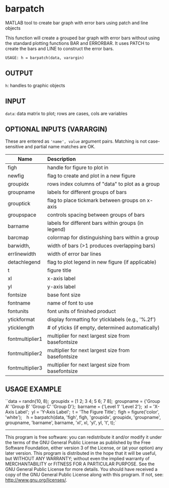 # barpatch

MATLAB tool to create bar graph with error bars using patch and line objects

This function will create a grouped bar graph with error bars without using the standard plotting functions BAR and ERRORBAR. It uses PATCH to create the bars and LINE to construct the error bars.

`USAGE: h = barpatch(data, varargin)`

## OUTPUT
`h`: handles to graphic objects  

## INPUT
`data`: data matrix to plot; rows are cases, cols are variables 

## OPTIONAL INPUTS (VARARGIN)

These are entered as `'name', value` argument pairs. Matching is not case-sensitive and partial name matches are OK.

| Name            | Description                                         |
| -----------     | :-------------------------------------------------- |
| figh            | handle for figure to plot in                        |
| newfig          | flag to create and plot in a new figure             |
| groupidx        | rows index columns of "data" to plot as a group     |
| groupname       | labels for different groups of bars                 |
| grouptick       | flag to place tickmark between groups on x-axis     |
| groupspace      | controls spacing between groups of bars             |
| barname         | labels for different bars within groups (in legend) |
| barcmap         | colormap for distinguishing bars within a group     |
| barwidth,       | width of bars (>1 produces overlapping bars)        |
| errlinewidth    | width of error bar lines                            |
| detachlegend    | flag to plot legend in new figure (if applicable)   |
| t               | figure title                                        |
| xl              | x-axis label                                        |
| yl              | y-axis label                                        |
| fontsize        | base font size                                      |
| fontname        | name of font to use                                 |
| fontunits       | font units of finished product                      |
| ytickformat     | display formatting for yticklabels (e.g., '%.2f')   |
| yticklength     | # of yticks (if empty, determined automatically)    |
| fontmultiplier1 | multiplier for next largest size from basefontsize  |
| fontmultiplier2 | multiplier for next largest size from basefontsize  |
| fontmultiplier3 | multiplier for next largest size from basefontsize  |

## USAGE EXAMPLE

``data        = randn(10, 8);`
`groupidx    = [1 2; 3 4; 5 6; 7 8];`
`groupname   = {'Group A' 'Group B' 'Group C' 'Group D'};`
`barname     = {'Level 1' 'Level 2'};`
`xl          = 'X-Axis Label';`
`yl          = 'Y-Axis Label';`
`t           = 'The Figure Title';`
`figh        = figure('color', 'white');` 
`h = barpatch(data, 'figh', figh, 'groupidx', groupidx, 'groupname', groupname, 'barname', barname, 'xl', xl, 'yl', yl, 't', t);`

---

This program is free software: you can redistribute it and/or modify it under the terms of the GNU General Public License as published by the Free Software Foundation, either version 3 of the License, or (at your option) any later version. This program is distributed in the hope that it will be useful, but WITHOUT ANY WARRANTY; without even the implied warranty of MERCHANTABILITY or FITNESS FOR A PARTICULAR PURPOSE.  See the GNU General Public License for more details. You should have received a copy of the GNU General Public License along with this program.  If not, see: http://www.gnu.org/licenses/.
